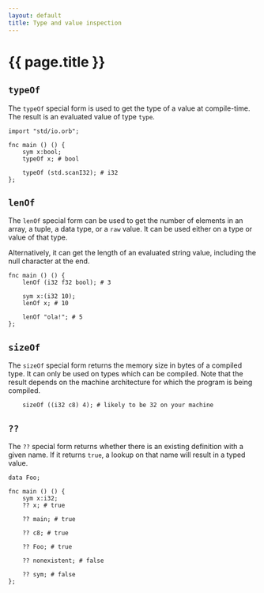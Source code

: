 ```yaml
---
layout: default
title: Type and value inspection
---
```

# {{ page.title }}

## `typeOf`

The `typeOf` special form is used to get the type of a value at compile-time. The result is an evaluated value of type `type`.

```
import "std/io.orb";

fnc main () () {
    sym x:bool;
    typeOf x; # bool

    typeOf (std.scanI32); # i32
};
```

## `lenOf`

The `lenOf` special form can be used to get the number of elements in an array, a tuple, a data type, or a `raw` value. It can be used either on a type or value of that type.

Alternatively, it can get the length of an evaluated string value, including the null character at the end.

```
fnc main () () {
    lenOf (i32 f32 bool); # 3

    sym x:(i32 10);
    lenOf x; # 10

    lenOf "ola!"; # 5
};
```

## `sizeOf`

The `sizeOf` special form returns the memory size in bytes of a compiled type. It can only be used on types which can be compiled. Note that the result depends on the machine architecture for which the program is being compiled.

```
    sizeOf ((i32 c8) 4); # likely to be 32 on your machine
```

## `??`

The `??` special form returns whether there is an existing definition with a given name. If it returns `true`, a lookup on that name will result in a typed value.

```
data Foo;

fnc main () () {
    sym x:i32;
    ?? x; # true

    ?? main; # true

    ?? c8; # true

    ?? Foo; # true

    ?? nonexistent; # false

    ?? sym; # false
};
```